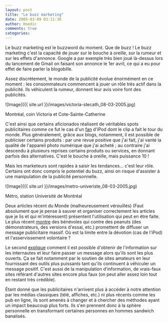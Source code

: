 ```yaml
---
layout: post
title: "Le buzz marketing"
date: 2005-03-09 03:11:36
author: Hoedic
comments: true
categories: 
---
```



Le buzz marketing est le buzzword du moment. Que de buzz ! Le buzz marketing c'est la capacité de jouer sur le bouche à oreille, sur la rumeur et sur les effets d'annonce. Google a par exemple très bien joué là-dessus lors du lancement de Gmail on faisant son annonce le 1er avril, ce qui a eu pour effet de faire parler la blogobille.

Assez discrètement, le monde de la publicité évolue énormément en ce moment : les consommateurs commencent à jouer un rôle très actif dans la publicité. Ils véhiculent la rumeur, donnent leur avis voire font des publicités.

![Image]({{ site.url }}/images/victoria-stecath_08-03-2005.jpg)
<div class="photoattrib">Montréal, coin Victoria et Cote-Sainte-Catherine</div>



C'est ainsi que certains aficionados réalisent de véritables spots publicitaires comme ce fut le cas d'un [fan](http://www.wired.com/news/mac/0,2125,66001,00.html) d'iPod dont le clip a fait le tour du monde. Plus généralement, grâce aux blogs, notamment, il est possible de publiciser certains produits : par une revue positive que j'ai fait, j'ai vanté la qualité de l'appareil photo numérique que j'ai acheté ; au contraire j'ai descendu à plusieurs reprises certains produits ou services, en donnant parfois des alternatives. C'est le bouche à oreille, mais puissance 10 !

Mais les marketeurs sont rapides à saisir les tendances... c'est leur rôle. Certains ont donc compris le potentiel du buzz, ainsi on risque d'assister à une manipulation de la publicité personnelle.

![Image]({{ site.url }}/images/metro-univeriste_08-03-2005.jpg)
<div class="photoattrib">Métro, station Université de Montréal</div>



Deux articles récent du Monde (malheureusement vérouillés) (Faut absolument que je pense à sauver et organiser correctement les articles que je lis et qui m'intéressent) présentent l'utilisation qui peut en être faite. Le plus récent [montre](http://www.lemonde.fr/cgi-bin/ACHATS/acheter.cgi?offre=ARCHIVES&type_item=ART_ARCH_30J&objet_id=890957) des bénévoles qui contre des peanuts (des démonstrateurs, des versions d'essai, etc.) promettent de diffuser un message publicitaire massif. Où est la limite entre la dévotion (cas de l'iPod) et l'asservissement volontaire ?

Le second [explique](http://www.lemonde.fr/cgi-bin/ACHATS/acheter.cgi?offre=ARCHIVES&type_item=ART_ARCH_30J&objet_id=888657) comment il est possible d'obtenir de l'information sur les internautes et leur faire passer un message alors qu'ils sont les plus ouverts. Ça se fait notamment par le soutien de sites amateurs en leur fournissant des outils plus puissants tant qu'ils continuent à véhiculer un message positif. C'est aussi de la manipulation d'information, de vrais-faux sites référant d'autres sites encore plus faux (on peut aller assez loin tout en restant très crédible).

Étant donné que les publicitaires n'arrivent plus à accéder à notre attention par les médias classiques (télé, affiches, etc.) ni plus récents comme les pub en ligne, ils sont amenés à changer et à chercher des méthodes ayant un impact beaucoup plus forts. Ils s'en prennent donc à la sphère personnelle en transformant certaines personnes en hommes sandwich banalisés.